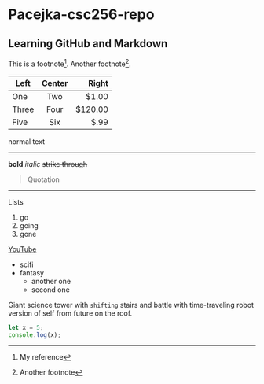 # Pacejka-csc256-repo
## Learning GitHub and Markdown

This is a footnote[^1]. Another footnote[^2].

| Left  | Center | Right  |
| ----- | :----: | -----: |
| One   | Two    | $1.00  |
| Three | Four   | $120.00|
| Five  | Six    | $.99   |

[^1]: My reference
[^2]: Another footnote

normal text 
*** 
**bold** 
*italic* 
~~strike through~~
> Quotation 
***
Lists
1. go
2. going
3. gone

[YouTube](https://www.youtube.com/ "YouTube")

+ scifi
+ fantasy
   - another one
   - second one

Giant science tower with `shifting` stairs and battle with time-traveling robot version of self from future on the roof.

```js
let x = 5;
console.log(x);
```
